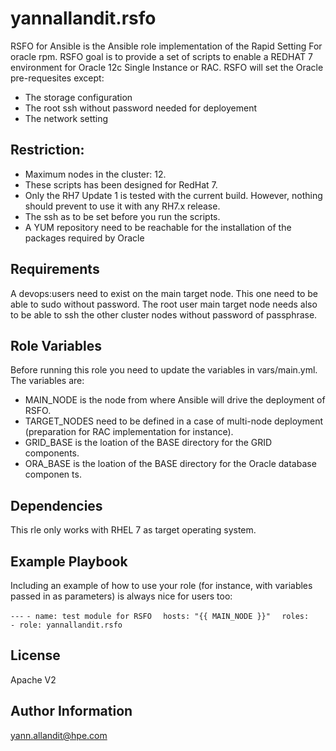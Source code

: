yannallandit.rsfo
=================

RSFO for Ansible is the Ansible role implementation of the Rapid Setting For oracle rpm.
RSFO goal is to provide a set of scripts to enable a REDHAT 7 environment for Oracle 12c Single Instance or RAC.
RSFO will set the Oracle pre-requesites except:
- The storage configuration
- The root ssh without password needed for deployement
- The network setting

Restriction:
------------

- Maximum nodes in the cluster: 12.
- These scripts has been designed for RedHat 7.
- Only the RH7 Update 1 is tested with the current build. However, nothing should prevent to use it with any RH7.x release.
- The ssh as to be set before you run the scripts.
- A YUM repository need to be reachable for the installation of the packages required by Oracle



Requirements
------------

A devops:users need to exist on the main target node. This one need to be able to sudo without password.
The root user main target node needs also to be able to ssh the other cluster nodes without password of passphrase.

Role Variables
--------------

Before running this role you need to update the variables in vars/main.yml.
The variables are:
- MAIN_NODE is the node from where Ansible will drive the deployment of RSFO.
- TARGET_NODES need to be defined in a case of multi-node deployment (preparation for RAC implementation for instance).
- GRID_BASE is the loation of the BASE directory for the GRID components.
- ORA_BASE is the loation of the BASE directory for the Oracle database componen
ts.

Dependencies
------------

This rle only works with RHEL 7 as target operating system.

Example Playbook
----------------

Including an example of how to use your role (for instance, with variables passed in as parameters) is always nice for users too:

`---`
`- name: test module for RSFO`
`  hosts: "{{ MAIN_NODE }}"`
`  roles:`
`    - role: yannallandit.rsfo`

License
-------

Apache V2

Author Information
------------------

yann.allandit@hpe.com
